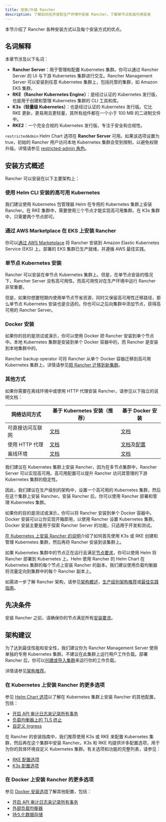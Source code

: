 ```yaml
---
title: 安装/升级 Rancher
description: 了解如何在开发和生产环境中安装 Rancher。了解单节点和高可用安装
---
```


本节介绍了 Rancher 各种安装方式以及每个安装方式的优点。

## 名词解释

本章节涉及以下名词：

- **Rancher Server**：用于管理和配置 Kubernetes 集群。你可以通过 Rancher Server 的 UI 与下游 Kubernetes 集群进行交互。Rancher Management Server 可以安装到任意 Kubernetes 集群上，包括托管的集群，如 Amazon EKS 集群。
- **RKE（Rancher Kubernetes Engine）**：是经过认证的 Kubernetes 发行版，也是用于创建和管理 Kubernetes 集群的 CLI 工具和库。
- **K3s（轻量级 Kubernetes）**：也是经过认证的 Kubernetes 发行版。它比 RKE 更新，更易用且更轻量，其所有组件都在一个小于 100 MB 的二进制文件中。
- **RKE2**：一个完全合规的 Kubernetes 发行版，专注于安全和合规性。

`restrictedAdmin` Helm Chart 选项在 **Rancher Server** 可用。如果该选项设置为 true，初始的 Rancher 用户访问本地 Kubernetes 集群会受到限制，以避免权限升级。详情请参见 [restricted-admin 角色](../../how-to-guides/new-user-guides/authentication-permissions-and-global-configuration/manage-role-based-access-control-rbac/global-permissions.md#受限管理员)。

## 安装方式概述

Rancher 可以安装在以下主要架构上：

### 使用 Helm CLI 安装的高可用 Kubernetes

我们建议使用 Kubernetes 包管理器 Helm 在专用的 Kubernetes 集群上安装 Rancher。在 RKE 集群中，需要使用三个节点才能实现高可用集群。在 K3s 集群中，只需要两个节点即可。

### 通过 AWS Marketplace 在 EKS 上安装 Rancher

你可以[通过 AWS Marketplace](../quick-start-guides/deploy-rancher-manager/aws-marketplace.md) 将 Rancher 安装到 Amazon Elastic Kubernetes Service (EKS) 上。部署的 EKS 集群已生产就绪，并遵循 AWS 最佳实践。

### 单节点 Kubernetes 安装

Rancher 可以安装在单节点 Kubernetes 集群上。但是，在单节点安装的情况下，Rancher Server 没有高可用性。而高可用性对在生产环境中运行 Rancher 非常重要。

但是，如果你想要短期内使用单节点节省资源，同时又保留高可用性迁移路径，那么单节点 Kubernetes 安装也是合适的。你也可以之后向集群中添加节点，获得高可用的 Rancher Server。

### Docker 安装

如果你的目的是测试或演示，你可以使用 Docker 把 Rancher 安装到单个节点中。本地 Kubernetes 集群是安装到单个 Docker 容器中的，而 Rancher 是安装到本地集群中的。

Rancher backup operator 可将 Rancher 从单个 Docker 容器迁移到高可用 Kubernetes 集群上。详情请参见[把 Rancher 迁移到新集群](../../how-to-guides/new-user-guides/backup-restore-and-disaster-recovery/migrate-rancher-to-new-cluster.md)。

### 其他方式

如果你需要在离线环境中或使用 HTTP 代理安装 Rancher，请参见以下独立的说明文档：

| 网络访问方式 | 基于 Kubernetes 安装（推荐）	 | 基于 Docker 安装 |
| ---------------------------------- | ------------------------------ | ---------- |
| 可直接访问互联网 | [文档](install-upgrade-on-a-kubernetes-cluster/install-upgrade-on-a-kubernetes-cluster.md) | [文档](other-installation-methods/rancher-on-a-single-node-with-docker/rancher-on-a-single-node-with-docker.md) |
| 使用 HTTP 代理 | [文档](other-installation-methods/rancher-behind-an-http-proxy/rancher-behind-an-http-proxy.md) | [文档](other-installation-methods/rancher-on-a-single-node-with-docker/rancher-on-a-single-node-with-docker.md)及[配置](../../reference-guides/single-node-rancher-in-docker/http-proxy-configuration.md) |
| 离线环境 | [文档](other-installation-methods/air-gapped-helm-cli-install/air-gapped-helm-cli-install.md) | [文档](other-installation-methods/air-gapped-helm-cli-install/air-gapped-helm-cli-install.md) |

我们建议在 Kubernetes 集群上安装 Rancher，因为在多节点集群中，Rancher Server 可以实现高可用。高可用配置可以提升 Rancher 访问其管理的下游 Kubernetes 集群的稳定性。

因此，我们建议在生产级别的架构中，设置一个高可用的 Kubernetes 集群，然后在这个集群上安装 Rancher。安装 Rancher 后，你可以使用 Rancher 部署和管理 Kubernetes 集群。

如果你的目的是测试或演示，你可以将 Rancher 安装到单个 Docker 容器中。Docker 安装可以让你实现开箱即用，以使用 Rancher 设置 Kubernetes 集群。Docker 安装主要是用于探索 Rancher Server 的功能，只适用于开发和测试。

[在 Kubernetes 上安装 Rancher 的说明](install-upgrade-on-a-kubernetes-cluster/install-upgrade-on-a-kubernetes-cluster.md)介绍了如何首先使用 K3s 或 RKE 创建和管理 Kubernetes 集群，然后再将 Rancher 安装到该集群上。

如果 Kubernetes 集群中的节点正在运行且满足[节点要求](installation-requirements/installation-requirements.md)，你可以使用 Helm 将 Rancher 部署到 Kubernetes 上。Helm 使用 Rancher 的 Helm Chart 在 Kubernetes 集群的每个节点上安装 Rancher 的副本。我们建议使用负载均衡器将流量定向到集群中的每个 Rancher 副本上。

如需进一步了解 Rancher 架构，请参见[架构概述](../../reference-guides/rancher-manager-architecture/rancher-manager-architecture.md)，[生产级别架构推荐](../../reference-guides/rancher-manager-architecture/architecture-recommendations.md)或[最佳实践指南](../../reference-guides/best-practices/rancher-server/tips-for-running-rancher.md)。

## 先决条件

安装 Rancher 之前，请确保你的节点满足所有[安装要求](installation-requirements/installation-requirements.md)。

## 架构建议

为了达到最佳性能和安全性，我们建议你为 Rancher Management Server 使用单独的专用 Kubernetes 集群。不建议在此集群上运行用户工作负载。部署 Rancher 后，你可以[创建或导入集群](../../how-to-guides/new-user-guides/kubernetes-clusters-in-rancher-setup/kubernetes-clusters-in-rancher-setup.md)来运行你的工作负载。

详情请参见[架构推荐](../../reference-guides/rancher-manager-architecture/architecture-recommendations.md)。

### 在 Kubernetes 上安装 Rancher 的更多选项

参见 [Helm Chart 选项](installation-references/helm-chart-options.md)以了解在 Kubernetes 集群上安装 Rancher 的其他配置，包括：

- [开启 API 审计日志来记录所有事务](installation-references/helm-chart-options.md#api-审计日志)
- [负载均衡器上的 TLS 终止](installation-references/helm-chart-options.md#外部-tls-终止)
- [自定义 Ingress](installation-references/helm-chart-options.md#自定义-ingress)

在 Rancher 的安装指南中，我们推荐使用 K3s 或 RKE 来配置 Kubernetes 集群，然后再在这个集群中安装 Rancher。K3s 和 RKE 均提供许多配置选项，用于为你的具体环境自定义 Kubernetes 集群。有关选项和功能的完整列表，请参见：

- [RKE 配置选项](https://rancher.com/docs/rke/latest/en/config-options/)
- [K3s 配置选项](https://rancher.com/docs/k3s/latest/en/installation/install-options/)

### 在 Docker 上安装 Rancher 的更多选项

参见 [Docker 安装选项](rancher-on-a-single-node-with-docker.md)了解其他配置，包括：

- [开启 API 审计日志来记录所有事务](../reference-guides/single-node-rancher-in-docker/advanced-options.md#api-审计日志)
- [外部负载均衡器](../how-to-guides/advanced-user-guides/configure-layer-7-nginx-load-balancer.md)
- [持久化数据存储](../reference-guides/single-node-rancher-in-docker/advanced-options.md#持久化数据)
